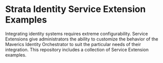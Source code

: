 # Strata Identity Service Extension Examples

Integrating identity systems requires extreme configurability. Service Extensions 
give administrators the ability to customize the behavior of the Maverics Identity 
Orchestrator to suit the particular needs of their integration. This repository 
includes a collection of Service Extension examples.